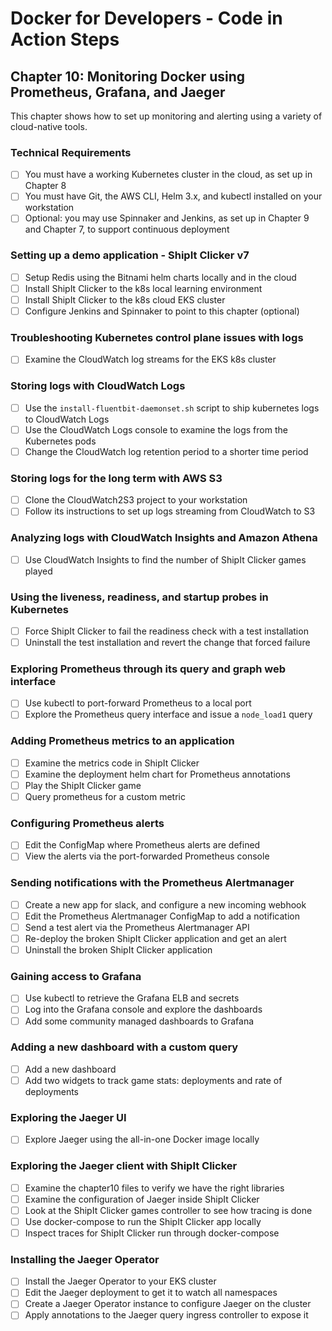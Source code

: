 # Docker for Developers - Code in Action Steps

## Chapter 10: Monitoring Docker using Prometheus, Grafana, and Jaeger
This chapter shows how to set up monitoring and alerting using a variety of cloud-native tools.

### Technical Requirements
- [ ] You must have a working Kubernetes cluster in the cloud, as set up in Chapter 8
- [ ] You must have Git, the AWS CLI, Helm 3.x, and kubectl installed on your workstation
- [ ] Optional: you may use Spinnaker and Jenkins, as set up in Chapter 9 and Chapter 7, to support continuous deployment

### Setting up a demo application - ShipIt Clicker v7
- [ ] Setup Redis using the Bitnami helm charts locally and in the cloud
- [ ] Install ShipIt Clicker to the k8s local learning environment
- [ ] Install ShipIt Clicker to the k8s cloud EKS cluster
- [ ] Configure Jenkins and Spinnaker to point to this chapter (optional)

### Troubleshooting Kubernetes control plane issues with logs
- [ ] Examine the CloudWatch log streams for the EKS k8s cluster

### Storing logs with CloudWatch Logs
- [ ] Use the `install-fluentbit-daemonset.sh` script to ship kubernetes logs to CloudWatch Logs
- [ ] Use the CloudWatch Logs console to examine the logs from the Kubernetes pods
- [ ] Change the CloudWatch log retention period to a shorter time period

### Storing logs for the long term with AWS S3
- [ ] Clone the CloudWatch2S3 project to your workstation
- [ ] Follow its instructions to set up logs streaming from CloudWatch to S3

### Analyzing logs with CloudWatch Insights and Amazon Athena
- [ ] Use CloudWatch Insights to find the number of ShipIt Clicker games played

### Using the liveness, readiness, and startup probes in Kubernetes
- [ ] Force ShipIt Clicker to fail the readiness check with a test installation
- [ ] Uninstall the test installation and revert the change that forced failure

### Exploring Prometheus through its query and graph web interface
- [ ] Use kubectl to port-forward Prometheus to a local port
- [ ] Explore the Prometheus query interface and issue a `node_load1` query

### Adding Prometheus metrics to an application
- [ ] Examine the metrics code in ShipIt Clicker
- [ ] Examine the deployment helm chart for Prometheus annotations
- [ ] Play the ShipIt Clicker game
- [ ] Query prometheus for a custom metric

### Configuring Prometheus alerts
- [ ] Edit the ConfigMap where Prometheus alerts are defined
- [ ] View the alerts via the port-forwarded Prometheus console

### Sending notifications with the Prometheus Alertmanager
- [ ] Create a new app for slack, and configure a new incoming webhook
- [ ] Edit the Prometheus Alertmanager ConfigMap to add a notification
- [ ] Send a test alert via the Prometheus Alertmanager API
- [ ] Re-deploy the broken ShipIt Clicker application and get an alert
- [ ] Uninstall the broken ShipIt Clicker application

### Gaining access to Grafana
- [ ] Use kubectl to retrieve the Grafana ELB and secrets
- [ ] Log into the Grafana console and explore the dashboards
- [ ] Add some community managed dashboards to Grafana

### Adding a new dashboard with a custom query
- [ ] Add a new dashboard
- [ ] Add two widgets to track game stats: deployments and rate of deployments

### Exploring the Jaeger UI
- [ ] Explore Jaeger using the all-in-one Docker image locally

### Exploring the Jaeger client with ShipIt Clicker
- [ ] Examine the chapter10 files to verify we have the right libraries
- [ ] Examine the configuration of Jaeger inside ShipIt Clicker
- [ ] Look at the ShipIt Clicker games controller to see how tracing is done
- [ ] Use docker-compose to run the ShipIt Clicker app locally
- [ ] Inspect traces for ShipIt Clicker run through docker-compose

### Installing the Jaeger Operator
- [ ] Install the Jaeger Operator to your EKS cluster
- [ ] Edit the Jaeger deployment to get it to watch all namespaces
- [ ] Create a Jaeger Operator instance to configure Jaeger on the cluster
- [ ] Apply annotations to the Jaeger query ingress controller to expose it
